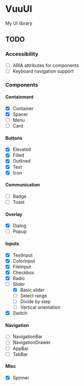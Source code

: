# VuuUI
My UI library

## TODO

### Accessibility

+ [ ] ARIA attributes for components
+ [ ] Keyboard navigation support

### Components

#### Containment

+ [x] Container
+ [x] Spacer
+ [ ] Menu
+ [ ] Card

#### Buttons

+ [x] Elevated
+ [x] Filled
+ [x] Outlined
+ [x] Text
+ [x] Icon

#### Communication

+ [ ] Badge
+ [ ] Toast

#### Overlay

+ [x] Dialog
+ [ ] Popup

#### Inputs

+ [x] TextInput
+ [x] ColorInput
+ [x] FileInput
+ [x] Checkbox
+ [x] Radio
+ [ ] Slider
    + [x] Basic slider
    + [ ] Select range
    + [ ] Divide by step
    + [ ] Vertical orientation
+ [x] Switch

#### Navigation

+ [ ] NavigationBar
+ [ ] NavigationDrawer
+ [ ] AppBar
+ [ ] TabBar

#### Misc

+ [x] Spinner
